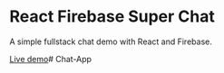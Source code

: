 # React Firebase Super Chat


A simple fullstack chat demo with React and Firebase. 



[Live demo](https://fireship-demos.web.app/)#   C h a t - A p p 
 
 
